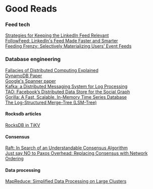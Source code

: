 # Good Reads

### Feed tech

[Strategies for Keeping the LinkedIn Feed Relevant](https://engineering.linkedin.com/blog/2017/03/strategies-for-keeping-the-linkedin-feed-relevant)  
[FollowFeed: LinkedIn's Feed Made Faster and Smarter](https://engineering.linkedin.com/blog/2016/03/followfeed--linkedin-s-feed-made-faster-and-smarter)  
[Feeding Frenzy: Selectively Materializing Users’ Event
Feeds](http://jeffterrace.com/docs/feeding-frenzy-sigmod10-web.pdf)  


### Database engineering

[Fallacies of Distributed Computing Explained](http://www.rgoarchitects.com/Files/fallacies.pdf)  
[DynamoDB Paper](http://cloudgroup.neu.edu.cn/papers/cloud%20data%20storage/dynamo-sosp-2007.pdf)  
[Google's Spanner paper](https://research.google.com/archive/spanner-osdi2012.pdf)  
[Kafka: a Distributed Messaging System for Log Processing](http://notes.stephenholiday.com/Kafka.pdf)  
[TAO: Facebook’s Distributed Data Store for the Social Graph](https://www.usenix.org/system/files/conference/atc13/atc13-bronson.pdf)  
[Gorilla: A Fast, Scalable, In-Memory Time Series Database](http://www.vldb.org/pvldb/vol8/p1816-teller.pdf)  
[The Log-Structured Merge-Tree (LSM-Tree)](http://www.cs.umb.edu/~poneil/lsmtree.pdf)  

#### Rocksdb articles

[RocksDB in TiKV](https://pingcap.github.io/blog/2017/09/15/rocksdbintikv/)

#### Consensus

[Raft: In Search of an Understandable Consensus Algorithm](https://raft.github.io/raft.pdf)  
[Just say NO to Paxos Overhead: Replacing Consensus with Network Ordering](https://www.usenix.org/system/files/conference/osdi16/osdi16-li.pdf)  

#### Data processing

[MapReduce: Simplified Data Processing on Large Clusters](https://static.googleusercontent.com/media/research.google.com/en//archive/mapreduce-osdi04.pdf)  

